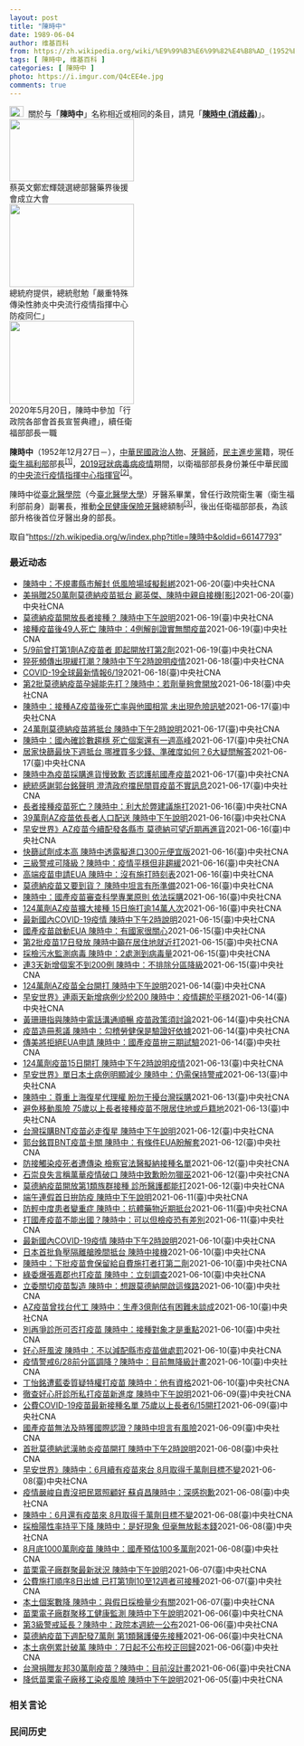 ```yaml
---
layout: post
title: "陳時中"
date: 1989-06-04
author: 维基百科
from: https://zh.wikipedia.org/wiki/%E9%99%B3%E6%99%82%E4%B8%AD_(1952%E5%B9%B4)
tags: [ 陳時中, 维基百科 ]
categories: [ 陳時中 ]
photo: https://i.imgur.com/Q4cEE4e.jpg
comments: true
---
```

<div class="mw-parser-output"><div id="noteTA-54dafe5e" class="noteTA"><div class="noteTA-group"><div data-noteta-group-source="module" data-noteta-group="Medicine"></div></div></div>
<div role="note" class="hatnote navigation-not-searchable"><a href="/wiki/Wikipedia:%E6%B6%88%E6%AD%A7%E4%B9%89" title="Wikipedia:消歧义"><img alt="Disambig gray.svg" src="//upload.wikimedia.org/wikipedia/commons/thumb/5/5f/Disambig_gray.svg/25px-Disambig_gray.svg.png" decoding="async" width="25" height="19" srcset="//upload.wikimedia.org/wikipedia/commons/thumb/5/5f/Disambig_gray.svg/38px-Disambig_gray.svg.png 1.5x, //upload.wikimedia.org/wikipedia/commons/thumb/5/5f/Disambig_gray.svg/50px-Disambig_gray.svg.png 2x" data-file-width="220" data-file-height="168"></a>&nbsp;&nbsp;關於与「<b>陳時中</b>」名称相近或相同的条目，請見「<b><a href="/wiki/%E9%99%B3%E6%99%82%E4%B8%AD_(%E6%B6%88%E6%AD%A7%E7%BE%A9)" class="mw-disambig" title="陳時中 (消歧義)">陳時中 (消歧義)</a></b>」。</div>

<div class="thumb tright"><div class="thumbinner" style="width:222px;"><a href="/wiki/File:%E9%84%AD%E5%AE%8F%E8%BC%9D%E8%88%87%E9%86%AB%E6%94%BF%E4%BA%BA%E5%A3%AB%E5%90%88%E7%85%A7.jpg" class="image"><img alt="" src="//upload.wikimedia.org/wikipedia/commons/thumb/e/e0/%E9%84%AD%E5%AE%8F%E8%BC%9D%E8%88%87%E9%86%AB%E6%94%BF%E4%BA%BA%E5%A3%AB%E5%90%88%E7%85%A7.jpg/220px-%E9%84%AD%E5%AE%8F%E8%BC%9D%E8%88%87%E9%86%AB%E6%94%BF%E4%BA%BA%E5%A3%AB%E5%90%88%E7%85%A7.jpg" decoding="async" width="220" height="110" class="thumbimage" srcset="//upload.wikimedia.org/wikipedia/commons/thumb/e/e0/%E9%84%AD%E5%AE%8F%E8%BC%9D%E8%88%87%E9%86%AB%E6%94%BF%E4%BA%BA%E5%A3%AB%E5%90%88%E7%85%A7.jpg/330px-%E9%84%AD%E5%AE%8F%E8%BC%9D%E8%88%87%E9%86%AB%E6%94%BF%E4%BA%BA%E5%A3%AB%E5%90%88%E7%85%A7.jpg 1.5x, //upload.wikimedia.org/wikipedia/commons/thumb/e/e0/%E9%84%AD%E5%AE%8F%E8%BC%9D%E8%88%87%E9%86%AB%E6%94%BF%E4%BA%BA%E5%A3%AB%E5%90%88%E7%85%A7.jpg/440px-%E9%84%AD%E5%AE%8F%E8%BC%9D%E8%88%87%E9%86%AB%E6%94%BF%E4%BA%BA%E5%A3%AB%E5%90%88%E7%85%A7.jpg 2x" data-file-width="4160" data-file-height="2080"></a>  <div class="thumbcaption"><div class="magnify"><a href="/wiki/File:%E9%84%AD%E5%AE%8F%E8%BC%9D%E8%88%87%E9%86%AB%E6%94%BF%E4%BA%BA%E5%A3%AB%E5%90%88%E7%85%A7.jpg" class="internal" title="放大"></a></div>蔡英文鄭宏輝競選總部醫藥界後援會成立大會</div></div></div>
<div class="thumb tright"><div class="thumbinner" style="width:222px;"><a href="/wiki/File:02.07_%E7%B8%BD%E7%B5%B1%E6%85%B0%E5%8B%89%E3%80%8C%E5%9A%B4%E9%87%8D%E7%89%B9%E6%AE%8A%E5%82%B3%E6%9F%93%E6%80%A7%E8%82%BA%E7%82%8E%E4%B8%AD%E5%A4%AE%E6%B5%81%E8%A1%8C%E7%96%AB%E6%83%85%E6%8C%87%E6%8F%AE%E4%B8%AD%E5%BF%83%E9%98%B2%E7%96%AB%E5%90%8C%E4%BB%81%E3%80%8D_(49500116692).jpg" class="image"><img alt="" src="//upload.wikimedia.org/wikipedia/commons/thumb/9/95/02.07_%E7%B8%BD%E7%B5%B1%E6%85%B0%E5%8B%89%E3%80%8C%E5%9A%B4%E9%87%8D%E7%89%B9%E6%AE%8A%E5%82%B3%E6%9F%93%E6%80%A7%E8%82%BA%E7%82%8E%E4%B8%AD%E5%A4%AE%E6%B5%81%E8%A1%8C%E7%96%AB%E6%83%85%E6%8C%87%E6%8F%AE%E4%B8%AD%E5%BF%83%E9%98%B2%E7%96%AB%E5%90%8C%E4%BB%81%E3%80%8D_%2849500116692%29.jpg/220px-02.07_%E7%B8%BD%E7%B5%B1%E6%85%B0%E5%8B%89%E3%80%8C%E5%9A%B4%E9%87%8D%E7%89%B9%E6%AE%8A%E5%82%B3%E6%9F%93%E6%80%A7%E8%82%BA%E7%82%8E%E4%B8%AD%E5%A4%AE%E6%B5%81%E8%A1%8C%E7%96%AB%E6%83%85%E6%8C%87%E6%8F%AE%E4%B8%AD%E5%BF%83%E9%98%B2%E7%96%AB%E5%90%8C%E4%BB%81%E3%80%8D_%2849500116692%29.jpg" decoding="async" width="220" height="147" class="thumbimage" srcset="//upload.wikimedia.org/wikipedia/commons/thumb/9/95/02.07_%E7%B8%BD%E7%B5%B1%E6%85%B0%E5%8B%89%E3%80%8C%E5%9A%B4%E9%87%8D%E7%89%B9%E6%AE%8A%E5%82%B3%E6%9F%93%E6%80%A7%E8%82%BA%E7%82%8E%E4%B8%AD%E5%A4%AE%E6%B5%81%E8%A1%8C%E7%96%AB%E6%83%85%E6%8C%87%E6%8F%AE%E4%B8%AD%E5%BF%83%E9%98%B2%E7%96%AB%E5%90%8C%E4%BB%81%E3%80%8D_%2849500116692%29.jpg/330px-02.07_%E7%B8%BD%E7%B5%B1%E6%85%B0%E5%8B%89%E3%80%8C%E5%9A%B4%E9%87%8D%E7%89%B9%E6%AE%8A%E5%82%B3%E6%9F%93%E6%80%A7%E8%82%BA%E7%82%8E%E4%B8%AD%E5%A4%AE%E6%B5%81%E8%A1%8C%E7%96%AB%E6%83%85%E6%8C%87%E6%8F%AE%E4%B8%AD%E5%BF%83%E9%98%B2%E7%96%AB%E5%90%8C%E4%BB%81%E3%80%8D_%2849500116692%29.jpg 1.5x, //upload.wikimedia.org/wikipedia/commons/thumb/9/95/02.07_%E7%B8%BD%E7%B5%B1%E6%85%B0%E5%8B%89%E3%80%8C%E5%9A%B4%E9%87%8D%E7%89%B9%E6%AE%8A%E5%82%B3%E6%9F%93%E6%80%A7%E8%82%BA%E7%82%8E%E4%B8%AD%E5%A4%AE%E6%B5%81%E8%A1%8C%E7%96%AB%E6%83%85%E6%8C%87%E6%8F%AE%E4%B8%AD%E5%BF%83%E9%98%B2%E7%96%AB%E5%90%8C%E4%BB%81%E3%80%8D_%2849500116692%29.jpg/440px-02.07_%E7%B8%BD%E7%B5%B1%E6%85%B0%E5%8B%89%E3%80%8C%E5%9A%B4%E9%87%8D%E7%89%B9%E6%AE%8A%E5%82%B3%E6%9F%93%E6%80%A7%E8%82%BA%E7%82%8E%E4%B8%AD%E5%A4%AE%E6%B5%81%E8%A1%8C%E7%96%AB%E6%83%85%E6%8C%87%E6%8F%AE%E4%B8%AD%E5%BF%83%E9%98%B2%E7%96%AB%E5%90%8C%E4%BB%81%E3%80%8D_%2849500116692%29.jpg 2x" data-file-width="2048" data-file-height="1365"></a>  <div class="thumbcaption"><div class="magnify"><a href="/wiki/File:02.07_%E7%B8%BD%E7%B5%B1%E6%85%B0%E5%8B%89%E3%80%8C%E5%9A%B4%E9%87%8D%E7%89%B9%E6%AE%8A%E5%82%B3%E6%9F%93%E6%80%A7%E8%82%BA%E7%82%8E%E4%B8%AD%E5%A4%AE%E6%B5%81%E8%A1%8C%E7%96%AB%E6%83%85%E6%8C%87%E6%8F%AE%E4%B8%AD%E5%BF%83%E9%98%B2%E7%96%AB%E5%90%8C%E4%BB%81%E3%80%8D_(49500116692).jpg" class="internal" title="放大"></a></div>總統府提供，總統慰勉「嚴重特殊傳染性肺炎中央流行疫情指揮中心防疫同仁」</div></div></div>
<div class="thumb tright"><div class="thumbinner" style="width:222px;"><a href="/wiki/File:05.20_%E7%B8%BD%E7%B5%B1%E4%B8%BB%E6%8C%81%E3%80%8C%E8%A1%8C%E6%94%BF%E9%99%A2%E5%89%AF%E9%99%A2%E9%95%B7%E6%9A%A8%E5%90%84%E9%83%A8%E6%9C%83%E9%A6%96%E9%95%B7%E5%AE%A3%E8%AA%93%E5%85%B8%E7%A6%AE%E3%80%8D-%E9%99%B3%E6%99%82%E4%B8%AD.jpg" class="image"><img alt="" src="//upload.wikimedia.org/wikipedia/commons/thumb/a/aa/05.20_%E7%B8%BD%E7%B5%B1%E4%B8%BB%E6%8C%81%E3%80%8C%E8%A1%8C%E6%94%BF%E9%99%A2%E5%89%AF%E9%99%A2%E9%95%B7%E6%9A%A8%E5%90%84%E9%83%A8%E6%9C%83%E9%A6%96%E9%95%B7%E5%AE%A3%E8%AA%93%E5%85%B8%E7%A6%AE%E3%80%8D-%E9%99%B3%E6%99%82%E4%B8%AD.jpg/220px-05.20_%E7%B8%BD%E7%B5%B1%E4%B8%BB%E6%8C%81%E3%80%8C%E8%A1%8C%E6%94%BF%E9%99%A2%E5%89%AF%E9%99%A2%E9%95%B7%E6%9A%A8%E5%90%84%E9%83%A8%E6%9C%83%E9%A6%96%E9%95%B7%E5%AE%A3%E8%AA%93%E5%85%B8%E7%A6%AE%E3%80%8D-%E9%99%B3%E6%99%82%E4%B8%AD.jpg" decoding="async" width="220" height="147" class="thumbimage" srcset="//upload.wikimedia.org/wikipedia/commons/thumb/a/aa/05.20_%E7%B8%BD%E7%B5%B1%E4%B8%BB%E6%8C%81%E3%80%8C%E8%A1%8C%E6%94%BF%E9%99%A2%E5%89%AF%E9%99%A2%E9%95%B7%E6%9A%A8%E5%90%84%E9%83%A8%E6%9C%83%E9%A6%96%E9%95%B7%E5%AE%A3%E8%AA%93%E5%85%B8%E7%A6%AE%E3%80%8D-%E9%99%B3%E6%99%82%E4%B8%AD.jpg/330px-05.20_%E7%B8%BD%E7%B5%B1%E4%B8%BB%E6%8C%81%E3%80%8C%E8%A1%8C%E6%94%BF%E9%99%A2%E5%89%AF%E9%99%A2%E9%95%B7%E6%9A%A8%E5%90%84%E9%83%A8%E6%9C%83%E9%A6%96%E9%95%B7%E5%AE%A3%E8%AA%93%E5%85%B8%E7%A6%AE%E3%80%8D-%E9%99%B3%E6%99%82%E4%B8%AD.jpg 1.5x, //upload.wikimedia.org/wikipedia/commons/thumb/a/aa/05.20_%E7%B8%BD%E7%B5%B1%E4%B8%BB%E6%8C%81%E3%80%8C%E8%A1%8C%E6%94%BF%E9%99%A2%E5%89%AF%E9%99%A2%E9%95%B7%E6%9A%A8%E5%90%84%E9%83%A8%E6%9C%83%E9%A6%96%E9%95%B7%E5%AE%A3%E8%AA%93%E5%85%B8%E7%A6%AE%E3%80%8D-%E9%99%B3%E6%99%82%E4%B8%AD.jpg/440px-05.20_%E7%B8%BD%E7%B5%B1%E4%B8%BB%E6%8C%81%E3%80%8C%E8%A1%8C%E6%94%BF%E9%99%A2%E5%89%AF%E9%99%A2%E9%95%B7%E6%9A%A8%E5%90%84%E9%83%A8%E6%9C%83%E9%A6%96%E9%95%B7%E5%AE%A3%E8%AA%93%E5%85%B8%E7%A6%AE%E3%80%8D-%E9%99%B3%E6%99%82%E4%B8%AD.jpg 2x" data-file-width="2508" data-file-height="1672"></a>  <div class="thumbcaption"><div class="magnify"><a href="/wiki/File:05.20_%E7%B8%BD%E7%B5%B1%E4%B8%BB%E6%8C%81%E3%80%8C%E8%A1%8C%E6%94%BF%E9%99%A2%E5%89%AF%E9%99%A2%E9%95%B7%E6%9A%A8%E5%90%84%E9%83%A8%E6%9C%83%E9%A6%96%E9%95%B7%E5%AE%A3%E8%AA%93%E5%85%B8%E7%A6%AE%E3%80%8D-%E9%99%B3%E6%99%82%E4%B8%AD.jpg" class="internal" title="放大"></a></div>2020年5月20日，陳時中參加「行政院各部會首長宣誓典禮」，續任衛福部部長一職</div></div></div>
<p><b>陳時中</b>（1952年12月27日<span class="useeditintro" title="Template:BLP editintro">－</span>），<a href="/wiki/%E4%B8%AD%E8%8F%AF%E6%B0%91%E5%9C%8B" title="中華民國">中華民國</a><a href="/wiki/%E6%94%BF%E6%B2%BB%E4%BA%BA%E7%89%A9" title="政治人物">政治人物</a>、<a href="/wiki/%E7%89%99%E9%86%AB%E5%B8%AB" class="mw-redirect" title="牙醫師">牙醫師</a>，<a href="/wiki/%E6%B0%91%E4%B8%BB%E9%80%B2%E6%AD%A5%E9%BB%A8" title="民主進步黨">民主進步黨</a>籍，現任<a href="/wiki/%E4%B8%AD%E8%8F%AF%E6%B0%91%E5%9C%8B%E8%A1%9B%E7%94%9F%E7%A6%8F%E5%88%A9%E9%83%A8" title="中華民國衛生福利部">衛生福利部</a>部長<sup id="cite_ref-1" class="reference"><a href="#cite_note-1">[1]</a></sup>，<a href="/wiki/2019%E5%86%A0%E7%8B%80%E7%97%85%E6%AF%92%E7%97%85%E8%87%BA%E7%81%A3%E7%96%AB%E6%83%85" title="2019冠狀病毒病臺灣疫情">2019冠狀病毒病疫情</a>期間，以衛福部部長身份兼任中華民國的<a href="/wiki/%E5%9C%8B%E5%AE%B6%E8%A1%9B%E7%94%9F%E6%8C%87%E6%8F%AE%E4%B8%AD%E5%BF%83%E4%B8%AD%E5%A4%AE%E6%B5%81%E8%A1%8C%E7%96%AB%E6%83%85%E6%8C%87%E6%8F%AE%E4%B8%AD%E5%BF%83" title="國家衛生指揮中心中央流行疫情指揮中心">中央流行疫情指揮中心</a><a href="/wiki/%E6%8C%87%E6%8F%AE%E5%AE%98" title="指揮官">指揮官</a><sup id="cite_ref-2" class="reference"><a href="#cite_note-2">[2]</a></sup>。
</p><p>陳時中從<a href="/wiki/%E8%87%BA%E5%8C%97%E9%86%AB%E5%AD%B8%E9%99%A2" class="mw-redirect" title="臺北醫學院">臺北醫學院</a>（今<a href="/wiki/%E8%87%BA%E5%8C%97%E9%86%AB%E5%AD%B8%E5%A4%A7%E5%AD%B8" title="臺北醫學大學">臺北醫學大學</a>）牙醫系畢業，曾任行政院衛生署（衛生福利部前身）副署長，推動<a href="/wiki/%E5%85%A8%E6%B0%91%E5%81%A5%E5%BA%B7%E4%BF%9D%E9%9A%AA" title="全民健康保險">全民健康保險</a><a href="/wiki/%E7%89%99%E9%86%AB" title="牙醫">牙醫</a>總額制<sup id="cite_ref-3" class="reference"><a href="#cite_note-3">[3]</a></sup>，後出任衛福部部長，為該部升格後首位牙醫出身的部長。
</p>
</div><noscript><img src="//zh.wikipedia.org/wiki/Special:CentralAutoLogin/start?type=1x1" alt="" title="" width="1" height="1" style="border: none; position: absolute;"></noscript>
<div class="printfooter">取自“<a dir="ltr" href="https://zh.wikipedia.org/w/index.php?title=陳時中&amp;oldid=66147793">https://zh.wikipedia.org/w/index.php?title=陳時中&amp;oldid=66147793</a>”</div><div id="recent-news"><h3>最近动态</h3><ul><li><a href="https://nodebe4.github.io/waimei/2021-06-20/%E9%99%B3%E6%99%82%E4%B8%AD-%E4%B8%8D%E8%A6%8F%E7%95%AB%E7%B8%A3%E5%B8%82%E8%A7%A3%E5%B0%81-%E4%BD%8E%E9%A2%A8%E9%9A%AA%E5%A0%B4%E5%9F%9F%E6%93%AC%E9%AC%86%E7%B6%81" title="陳時中：不規畫縣市解封 低風險場域擬鬆綁—— 國內受到COVID-19疫情影響，進入防疫3級警戒狀態，台北市西門町商圈20日下午雖是假日，但外出民眾並不多，業者收起戶外桌椅，暫不開放使用。中央社...">陳時中：不規畫縣市解封 低風險場域擬鬆綁</a><time>2021-06-20</time><a class="tag">(臺)中央社CNA</a></li>
<li><a href="https://nodebe4.github.io/waimei/2021-06-20/%E7%BE%8E%E6%8D%90%E8%B4%88250%E8%90%AC%E5%8A%91%E8%8E%AB%E5%BE%B7%E7%B4%8D%E7%96%AB%E8%8B%97%E6%8A%B5%E5%8F%B0-%E9%85%88%E8%8B%B1%E5%82%91-%E9%99%B3%E6%99%82%E4%B8%AD%E8%A6%AA%E8%87%AA%E6%8E%A5%E6%A9%9F-%E5%BD%B1" title="美捐贈250萬劑莫德納疫苗抵台 酈英傑、陳時中親自接機[影]—— 美國捐贈的250萬劑莫德納疫苗，20日傍晚由華航貨機運抵桃園國際機場，中央流行疫情指揮中心指揮官陳時中（右4），與美國在台協會處...">美捐贈250萬劑莫德納疫苗抵台 酈英傑、陳時中親自接機[影]</a><time>2021-06-20</time><a class="tag">(臺)中央社CNA</a></li>
<li><a href="https://nodebe4.github.io/waimei/2021-06-19/%E8%8E%AB%E5%BE%B7%E7%B4%8D%E7%96%AB%E8%8B%97%E9%96%8B%E6%94%BE%E9%95%B7%E8%80%85%E6%8E%A5%E7%A8%AE-%E9%99%B3%E6%99%82%E4%B8%AD%E4%B8%8B%E5%8D%88%E8%AA%AA%E6%98%8E" title="莫德納疫苗開放長者接種？ 陳時中下午說明—— 美國捐贈的250萬劑莫德納疫苗20日抵台，疫情指揮中心指揮官陳時中下午將舉行記者會說明疫情相關事宜。（中央社檔案照片） （中央社記者陳婕翎台北20日...">莫德納疫苗開放長者接種？ 陳時中下午說明</a><time>2021-06-19</time><a class="tag">(臺)中央社CNA</a></li>
<li><a href="https://nodebe4.github.io/waimei/2021-06-19/%E6%8E%A5%E7%A8%AE%E7%96%AB%E8%8B%97%E5%BE%8C49%E4%BA%BA%E6%AD%BB%E4%BA%A1-%E9%99%B3%E6%99%82%E4%B8%AD-4%E4%BE%8B%E8%A7%A3%E5%89%96%E8%AD%89%E5%AF%A6%E7%84%A1%E9%97%9C%E7%96%AB%E8%8B%97" title="接種疫苗後49人死亡 陳時中：4例解剖證實無關疫苗—— 指揮中心指揮官陳時中說，截至19日共有49人接種疫苗後死亡，初步研判多與時序相關，並非由疫苗導致。圖為接種疫苗的長者壓住手臂觀察疫苗施打後...">接種疫苗後49人死亡 陳時中：4例解剖證實無關疫苗</a><time>2021-06-19</time><a class="tag">(臺)中央社CNA</a></li>
<li><a href="https://nodebe4.github.io/waimei/2021-06-19/5-9%E5%89%8D%E6%9B%BE%E6%89%93%E7%AC%AC1%E5%8A%91AZ%E7%96%AB%E8%8B%97%E8%80%85-%E5%8D%B3%E8%B5%B7%E9%96%8B%E6%94%BE%E6%89%93%E7%AC%AC2%E5%8A%91" title="5/9前曾打第1劑AZ疫苗者 即起開放打第2劑—— 指揮中心指揮官陳時中19日宣布，5月9日前曾接種第一劑AZ疫苗的民眾，即日起開放接種第2劑。圖為醫護人員抽取疫苗準備施打。（中央社檔案照片） ...">5/9前曾打第1劑AZ疫苗者 即起開放打第2劑</a><time>2021-06-19</time><a class="tag">(臺)中央社CNA</a></li>
<li><a href="https://nodebe4.github.io/waimei/2021-06-18/%E7%8C%9D%E6%AD%BB%E9%A0%BB%E5%82%B3%E5%87%BA%E7%8F%BE%E7%B7%A9%E6%89%93%E6%BD%AE-%E9%99%B3%E6%99%82%E4%B8%AD%E4%B8%8B%E5%8D%882%E6%99%82%E8%AA%AA%E6%98%8E%E7%96%AB%E6%83%85" title="猝死頻傳出現緩打潮？陳時中下午2時說明疫情—— （中央社記者江慧珺台北19日電）台灣陸續取得武漢肺炎疫苗後，長者大規模接種，至今出現20餘起猝死，外界憂心緩打潮出現。最新防疫事宜、民間企業採購捐...">猝死頻傳出現緩打潮？陳時中下午2時說明疫情</a><time>2021-06-18</time><a class="tag">(臺)中央社CNA</a></li>
<li><a href="https://nodebe4.github.io/waimei/2021-06-18/COVID-19%E5%85%A8%E7%90%83%E6%9C%80%E6%96%B0%E6%83%85%E5%A0%B16-19" title="COVID-19全球最新情報6/19—— 台灣18日新增187例本土個案，疫情指揮中心指揮官陳時中表示，近日新增確診數都維持在200例以下，1.2萬名確診個案已有56%解除隔離。圖為接種疫苗的長...">COVID-19全球最新情報6/19</a><time>2021-06-18</time><a class="tag">(臺)中央社CNA</a></li>
<li><a href="https://nodebe4.github.io/waimei/2021-06-18/%E7%AC%AC2%E6%89%B9%E8%8E%AB%E5%BE%B7%E7%B4%8D%E7%96%AB%E8%8B%97%E5%AD%95%E5%A9%A6%E8%83%BD%E5%85%88%E6%89%93-%E9%99%B3%E6%99%82%E4%B8%AD-%E8%8B%A5%E5%8A%91%E9%87%8F%E5%A4%A0%E6%9C%83%E9%96%8B%E6%94%BE" title="第2批莫德納疫苗孕婦能先打？陳時中：若劑量夠會開放—— 指揮中心證實，第2批約24萬劑莫德納疫苗18日下午抵台，是否優先提供孕婦接種引發關注。（中央社檔案照片） （中央社記者張茗喧、江慧珺台北1...">第2批莫德納疫苗孕婦能先打？陳時中：若劑量夠會開放</a><time>2021-06-18</time><a class="tag">(臺)中央社CNA</a></li>
<li><a href="https://nodebe4.github.io/waimei/2021-06-17/%E9%99%B3%E6%99%82%E4%B8%AD-%E6%8E%A5%E7%A8%AEAZ%E7%96%AB%E8%8B%97%E5%BE%8C%E6%AD%BB%E4%BA%A1%E7%8E%87%E8%88%87%E4%BB%96%E5%9C%8B%E7%9B%B8%E7%95%B6-%E6%9C%AA%E5%87%BA%E7%8F%BE%E5%8D%B1%E9%9A%AA%E8%A8%8A%E8%99%9F" title="陳時中：接種AZ疫苗後死亡率與他國相當 未出現危險訊號—— 衛福部長陳時中18日說，台灣在不分年齡接種AZ疫苗後的死亡率約為百萬分之20，跟各國比較還在範圍內，未出現危險訊號。圖為16日台北市松...">陳時中：接種AZ疫苗後死亡率與他國相當 未出現危險訊號</a><time>2021-06-17</time><a class="tag">(臺)中央社CNA</a></li>
<li><a href="https://nodebe4.github.io/waimei/2021-06-17/24%E8%90%AC%E5%8A%91%E8%8E%AB%E5%BE%B7%E7%B4%8D%E7%96%AB%E8%8B%97%E5%B0%87%E6%8A%B5%E5%8F%B0-%E9%99%B3%E6%99%82%E4%B8%AD%E4%B8%8B%E5%8D%882%E6%99%82%E8%AA%AA%E6%98%8E" title="24萬劑莫德納疫苗將抵台 陳時中下午2時說明—— （中央社記者江慧珺、張茗喧台北18日電）媒體報導，有批莫德納疫苗將於下午抵台，疫情指揮中心副指揮官陳宗彥上午證實，這批24萬劑疫苗預計下午4時抵...">24萬劑莫德納疫苗將抵台 陳時中下午2時說明</a><time>2021-06-17</time><a class="tag">(臺)中央社CNA</a></li>
<li><a href="https://nodebe4.github.io/waimei/2021-06-17/%E9%99%B3%E6%99%82%E4%B8%AD-%E5%9C%8B%E5%85%A7%E7%A2%BA%E8%A8%BA%E6%95%B8%E8%B6%A8%E7%A9%A9-%E6%AD%BB%E4%BA%A1%E5%80%8B%E6%A1%88%E9%82%84%E6%9C%89%E4%B8%80%E9%80%B1%E9%AB%98%E5%B3%B0" title="陳時中：國內確診數趨穩 死亡個案還有一週高峰—— 立委曾銘宗17日說，每日確診人數約200人、死亡人數約20人，是否為近期常態；衛福部長陳時中說，應該是這樣的狀態，死亡人數還有一週高峰，才會慢慢...">陳時中：國內確診數趨穩 死亡個案還有一週高峰</a><time>2021-06-17</time><a class="tag">(臺)中央社CNA</a></li>
<li><a href="https://nodebe4.github.io/waimei/2021-06-17/%E5%B1%85%E5%AE%B6%E5%BF%AB%E7%AF%A9%E6%9C%80%E5%BF%AB%E4%B8%8B%E9%80%B1%E6%8A%B5%E5%8F%B0-%E5%93%AA%E8%A3%A1%E8%B2%B7%E5%A4%9A%E5%B0%91%E9%8C%A2-%E6%BA%96%E7%A2%BA%E5%BA%A6%E5%A6%82%E4%BD%95-6%E5%A4%A7%E7%96%91%E5%95%8F%E8%A7%A3%E7%AD%94" title="居家快篩最快下週抵台 哪裡買多少錢、準確度如何？6大疑問解答—— 為擴大採檢量能，指揮中心指揮官陳時中喊引進居家快篩，食藥署10天內核准3款居家快篩產品最快下週抵台。（示意圖／圖取自Pixaba...">居家快篩最快下週抵台 哪裡買多少錢、準確度如何？6大疑問解答</a><time>2021-06-17</time><a class="tag">(臺)中央社CNA</a></li>
<li><a href="https://nodebe4.github.io/waimei/2021-06-17/%E9%99%B3%E6%99%82%E4%B8%AD%E7%82%BA%E7%96%AB%E8%8B%97%E6%8E%A1%E8%B3%BC%E9%80%B2%E8%B2%A8%E6%85%A2%E8%87%B4%E6%AD%89-%E5%90%A6%E8%AA%8D%E8%AD%B7%E8%88%AA%E5%9C%8B%E7%94%A2%E7%96%AB%E8%8B%97" title="陳時中為疫苗採購進貨慢致歉 否認護航國產疫苗—— 衛福部長陳時中17日說，對以往的疫苗採購很抱歉，進貨速度事實上慢，但也盡力多方溝通。圖為日本捐贈的AZ疫苗。中央社記者王飛華攝 110年6月16...">陳時中為疫苗採購進貨慢致歉  否認護航國產疫苗</a><time>2021-06-17</time><a class="tag">(臺)中央社CNA</a></li>
<li><a href="https://nodebe4.github.io/waimei/2021-06-17/%E7%B8%BD%E7%B5%B1%E6%84%9F%E8%AC%9D%E9%83%AD%E5%8F%B0%E9%8A%98%E8%81%B2%E6%98%8E-%E6%BE%84%E6%B8%85%E6%94%BF%E5%BA%9C%E6%93%8B%E6%B0%91%E9%96%93%E8%B2%B7%E7%96%AB%E8%8B%97%E4%B8%8D%E5%AF%A6%E8%A8%8A%E6%81%AF" title="總統感謝郭台銘聲明 澄清政府擋民間買疫苗不實訊息—— （中央社台北17日電）鴻海創辦人郭台銘爭取採購國外疫苗捐贈，深夜在臉書表達按照計畫進行，並感謝衛福部長陳時中致電允諾協助。蔡總統說，郭台銘聲...">總統感謝郭台銘聲明 澄清政府擋民間買疫苗不實訊息</a><time>2021-06-17</time><a class="tag">(臺)中央社CNA</a></li>
<li><a href="https://nodebe4.github.io/waimei/2021-06-16/%E9%95%B7%E8%80%85%E6%8E%A5%E7%A8%AE%E7%96%AB%E8%8B%97%E6%AD%BB%E4%BA%A1-%E9%99%B3%E6%99%82%E4%B8%AD-%E5%88%A9%E5%A4%A7%E6%96%BC%E5%BC%8A%E5%BB%BA%E8%AD%B0%E6%96%BD%E6%89%93" title="長者接種疫苗死亡？陳時中：利大於弊建議施打—— 國民黨立委林德福質疑長者接種疫苗後的死亡率很高，衛福部長陳時中說，死亡有各種可能，不能排除跟打疫苗有關，不過整體來說施打疫苗利大於弊，建議要施打。...">長者接種疫苗死亡？陳時中：利大於弊建議施打</a><time>2021-06-16</time><a class="tag">(臺)中央社CNA</a></li>
<li><a href="https://nodebe4.github.io/waimei/2021-06-16/39%E8%90%AC%E5%8A%91AZ%E7%96%AB%E8%8B%97%E4%BE%9D%E9%95%B7%E8%80%85%E4%BA%BA%E5%8F%A3%E9%85%8D%E9%80%81-%E9%99%B3%E6%99%82%E4%B8%AD%E4%B8%8B%E5%8D%88%E8%AA%AA%E6%98%8E" title="39萬劑AZ疫苗依長者人口配送 陳時中下午說明—— （中央社記者陳婕翎台北17日電）日本捐贈AZ疫苗今天起第2次配送，依各縣市75歲以上人口比率，預計配送39萬4800劑，可讓全台75歲以上長者...">39萬劑AZ疫苗依長者人口配送 陳時中下午說明</a><time>2021-06-16</time><a class="tag">(臺)中央社CNA</a></li>
<li><a href="https://nodebe4.github.io/waimei/2021-06-16/%E6%97%A9%E5%AE%89%E4%B8%96%E7%95%8C-AZ%E7%96%AB%E8%8B%97%E4%BB%8A%E7%BA%8C%E9%85%8D%E7%99%BC%E5%90%84%E7%B8%A3%E5%B8%82-%E8%8E%AB%E5%BE%B7%E7%B4%8D%E5%8F%AF%E6%9C%9B%E8%BF%91%E6%9C%9F%E5%86%8D%E9%80%B2%E8%B2%A8" title="早安世界》AZ疫苗今續配發各縣市 莫德納可望近期再進貨—— 疫情指揮中心指揮官陳時中表示，日本所捐124萬劑AZ疫苗15日起擴大接種，全國單日施打超過14萬人次，17日起配送第2批39.4萬劑疫...">早安世界》AZ疫苗今續配發各縣市 莫德納可望近期再進貨</a><time>2021-06-16</time><a class="tag">(臺)中央社CNA</a></li>
<li><a href="https://nodebe4.github.io/waimei/2021-06-16/%E5%BF%AB%E7%AF%A9%E8%A9%A6%E5%8A%91%E6%88%90%E6%9C%AC%E9%AB%98-%E9%99%B3%E6%99%82%E4%B8%AD%E9%80%8F%E9%9C%B2%E6%93%AC%E9%80%B2%E5%8F%A3300%E5%85%83%E4%BE%BF%E5%AE%9C%E7%89%88" title="快篩試劑成本高 陳時中透露擬進口300元便宜版—— 國內疫情延燒，食藥署再收10件居家快篩申請，指揮中心指揮官陳時中透露擬進口300元便宜版快篩。（指揮中心提供) （中央社記者陳婕翎、張茗喧台北...">快篩試劑成本高 陳時中透露擬進口300元便宜版</a><time>2021-06-16</time><a class="tag">(臺)中央社CNA</a></li>
<li><a href="https://nodebe4.github.io/waimei/2021-06-16/%E4%B8%89%E7%B4%9A%E8%AD%A6%E6%88%92%E5%8F%AF%E9%99%8D%E7%B4%9A-%E9%99%B3%E6%99%82%E4%B8%AD-%E7%96%AB%E6%83%85%E5%B9%B3%E7%A9%A9%E4%BD%86%E9%9D%9E%E8%B6%A8%E7%B7%A9" title="三級警戒可降級？陳時中：疫情平穩但非趨緩—— 指揮中心指揮官陳時中16日表示，疫情平穩，但非趨緩，擔心一不注意就復燃。圖為民眾出門戴口罩、面罩加強防疫。（中央社檔案照片） （中央社記者陳婕翎、張...">三級警戒可降級？陳時中：疫情平穩但非趨緩</a><time>2021-06-16</time><a class="tag">(臺)中央社CNA</a></li>
<li><a href="https://nodebe4.github.io/waimei/2021-06-16/%E9%AB%98%E7%AB%AF%E7%96%AB%E8%8B%97%E7%94%B3%E8%AB%8BEUA-%E9%99%B3%E6%99%82%E4%B8%AD-%E6%B2%92%E6%9C%89%E6%96%BD%E6%89%93%E6%99%82%E5%88%BB%E8%A1%A8" title="高端疫苗申請EUA 陳時中：沒有施打時刻表—— 各界關注國產疫苗是否可趕上7月施打，但指揮中心指揮官陳時中表示，沒有施打既定時刻表。（中央社檔案照片） （中央社記者陳婕翎、張茗喧台北16日電）高...">高端疫苗申請EUA  陳時中：沒有施打時刻表</a><time>2021-06-16</time><a class="tag">(臺)中央社CNA</a></li>
<li><a href="https://nodebe4.github.io/waimei/2021-06-16/%E8%8E%AB%E5%BE%B7%E7%B4%8D%E7%96%AB%E8%8B%97%E5%8F%88%E8%A6%81%E5%88%B0%E8%B2%A8-%E9%99%B3%E6%99%82%E4%B8%AD%E5%9D%A6%E8%A8%80%E6%9C%89%E6%89%80%E6%BA%96%E5%82%99" title="莫德納疫苗又要到貨？ 陳時中坦言有所準備—— 指揮中心16日突然宣布，18日起將配送第2批、約7萬3200劑莫德納疫苗到各地施打，有媒體詢問是否代表下批疫苗將抵台。指揮官陳時中坦言有所準備。（中...">莫德納疫苗又要到貨？ 陳時中坦言有所準備</a><time>2021-06-16</time><a class="tag">(臺)中央社CNA</a></li>
<li><a href="https://nodebe4.github.io/waimei/2021-06-16/%E9%99%B3%E6%99%82%E4%B8%AD-%E5%9C%8B%E7%94%A2%E7%96%AB%E8%8B%97%E5%AF%A9%E6%9F%A5%E7%A7%91%E5%AD%B8%E5%B0%88%E6%A5%AD%E5%8E%9F%E5%89%87-%E4%BE%9D%E6%B3%95%E6%8E%A1%E8%B3%BC" title="陳時中：國產疫苗審查科學專業原則 依法採購—— 近日各界頻傳國產疫苗審查疑慮，指揮中心指揮官陳時中16日強調，國產疫苗審查皆以科學、專業為原則，並依法規程序採購。（示意圖／圖取自Unsplash...">陳時中：國產疫苗審查科學專業原則 依法採購</a><time>2021-06-16</time><a class="tag">(臺)中央社CNA</a></li>
<li><a href="https://nodebe4.github.io/waimei/2021-06-16/124%E8%90%AC%E5%8A%91AZ%E7%96%AB%E8%8B%97%E6%93%B4%E5%A4%A7%E6%8E%A5%E7%A8%AE-15%E6%97%A5%E6%96%BD%E6%89%93%E9%80%BE14%E8%90%AC%E4%BA%BA%E6%AC%A1" title="124萬劑AZ疫苗擴大接種 15日施打逾14萬人次—— 疫情指揮中心指揮官陳時中表示，日本所捐124萬劑AZ疫苗15日起擴大接種，全國單日施打超過14萬人次。圖為15日長者接種AZ疫苗。（中央社...">124萬劑AZ疫苗擴大接種 15日施打逾14萬人次</a><time>2021-06-16</time><a class="tag">(臺)中央社CNA</a></li>
<li><a href="https://nodebe4.github.io/waimei/2021-06-15/%E6%9C%80%E6%96%B0%E5%9C%8B%E5%85%A7COVID-19%E7%96%AB%E6%83%85-%E9%99%B3%E6%99%82%E4%B8%AD%E4%B8%8B%E5%8D%882%E6%99%82%E8%AA%AA%E6%98%8E" title="最新國內COVID-19疫情 陳時中下午2時說明—— 疫情指揮中心指揮官陳時中16日下午舉行記者會說明疫情相關事宜。（中央社檔案照片） （中央社記者陳婕翎台北16日電）日本捐贈124萬劑AZ疫苗...">最新國內COVID-19疫情 陳時中下午2時說明</a><time>2021-06-15</time><a class="tag">(臺)中央社CNA</a></li>
<li><a href="https://nodebe4.github.io/waimei/2021-06-15/%E5%9C%8B%E7%94%A2%E7%96%AB%E8%8B%97%E5%95%9F%E5%8B%95EUA-%E9%99%B3%E6%99%82%E4%B8%AD-%E6%9C%89%E5%9C%8B%E5%AE%B6%E5%BE%88%E9%97%9C%E5%BF%83" title="國產疫苗啟動EUA 陳時中：有國家很關心—— （中央社記者張茗喧、陳婕翎、江慧珺台北15日電）台灣研發的武漢肺炎疫苗二期試驗解盲，進入申請緊急使用授權（EUA）階段。指揮中心指揮官陳時中今天表示...">國產疫苗啟動EUA  陳時中：有國家很關心</a><time>2021-06-15</time><a class="tag">(臺)中央社CNA</a></li>
<li><a href="https://nodebe4.github.io/waimei/2021-06-15/%E7%AC%AC2%E6%89%B9%E7%96%AB%E8%8B%9717%E6%97%A5%E7%99%BC%E6%94%BE-%E9%99%B3%E6%99%82%E4%B8%AD%E7%B1%B2%E5%9C%A8%E5%B1%85%E4%BD%8F%E5%9C%B0%E5%B0%B1%E8%BF%91%E6%89%93" title="第2批疫苗17日發放 陳時中籲在居住地就近打—— 全台各縣市15日開始大規模施打COVID-19疫苗，新北市的新莊體育館接種站人流順暢，醫護人員依序替年長者接種AZ疫苗。中央社記者王騰毅攝 11...">第2批疫苗17日發放 陳時中籲在居住地就近打</a><time>2021-06-15</time><a class="tag">(臺)中央社CNA</a></li>
<li><a href="https://nodebe4.github.io/waimei/2021-06-15/%E6%8E%A1%E6%AA%A2%E6%B1%A1%E6%B0%B4%E7%9B%A3%E6%B8%AC%E7%97%85%E6%AF%92-%E9%99%B3%E6%99%82%E4%B8%AD-2%E8%99%95%E6%B8%AC%E5%88%B0%E7%97%85%E6%AF%92%E9%87%8F" title="採檢污水監測病毒 陳時中：2處測到病毒量—— （中央社記者江慧珺、陳婕翎、張茗喧台北15日電）武漢肺炎疫情肆虐全球，國外有利用下水道污水監測病毒，取得社區感染訊息。對此，指揮官陳時中今天證實，已...">採檢污水監測病毒 陳時中：2處測到病毒量</a><time>2021-06-15</time><a class="tag">(臺)中央社CNA</a></li>
<li><a href="https://nodebe4.github.io/waimei/2021-06-15/%E9%80%A33%E5%A4%A9%E6%96%B0%E5%A2%9E%E5%80%8B%E6%A1%88%E4%B8%8D%E5%88%B0200%E4%BE%8B-%E9%99%B3%E6%99%82%E4%B8%AD-%E4%B8%8D%E6%8E%92%E9%99%A4%E5%88%86%E5%8D%80%E9%99%8D%E7%B4%9A" title="連3天新增個案不到200例 陳時中：不排除分區降級—— （中央社記者陳婕翎、張茗喧、江慧珺台北15日電）自三級警戒以來，國內今天迎來連續第3天單日新增武漢肺炎個案數降到200例以下，指揮中心指揮...">連3天新增個案不到200例 陳時中：不排除分區降級</a><time>2021-06-15</time><a class="tag">(臺)中央社CNA</a></li>
<li><a href="https://nodebe4.github.io/waimei/2021-06-14/124%E8%90%AC%E5%8A%91AZ%E7%96%AB%E8%8B%97%E5%85%A8%E5%8F%B0%E9%96%8B%E6%89%93-%E9%99%B3%E6%99%82%E4%B8%AD%E4%B8%8B%E5%8D%88%E8%AA%AA%E6%98%8E" title="124萬劑AZ疫苗全台開打 陳時中下午說明—— （中央社記者陳婕翎台北15日電）國內武漢肺炎疫情升溫，疫苗是阻絕傳播重要武器，日本捐贈近124萬劑AZ疫苗今天起全台開打，75歲以上長者是施打對象...">124萬劑AZ疫苗全台開打 陳時中下午說明</a><time>2021-06-14</time><a class="tag">(臺)中央社CNA</a></li>
<li><a href="https://nodebe4.github.io/waimei/2021-06-14/%E6%97%A9%E5%AE%89%E4%B8%96%E7%95%8C-%E9%80%A3%E5%85%A9%E5%A4%A9%E6%96%B0%E5%A2%9E%E7%97%85%E4%BE%8B%E5%B0%91%E6%96%BC200-%E9%99%B3%E6%99%82%E4%B8%AD-%E7%96%AB%E6%83%85%E8%B6%A8%E6%96%BC%E5%B9%B3%E7%A9%A9" title="早安世界》連兩天新增病例少於200 陳時中：疫情趨於平穩—— 全台各縣市政府15日正式開始為高齡民眾施打AZ疫苗，醫師指出長者接種的好處大於風險，若服用慢性病藥物，不需要為接種而停藥。（中央社檔...">早安世界》連兩天新增病例少於200 陳時中：疫情趨於平穩</a><time>2021-06-14</time><a class="tag">(臺)中央社CNA</a></li>
<li><a href="https://nodebe4.github.io/waimei/2021-06-14/%E9%BB%83%E7%8F%8A%E7%8F%8A%E6%8C%87%E8%88%87%E9%99%B3%E6%99%82%E4%B8%AD%E9%9B%BB%E8%A9%B1%E6%BA%9D%E9%80%9A%E9%A0%86%E6%9A%A2-%E7%96%AB%E8%8B%97%E6%94%BF%E7%AD%96%E9%A0%88%E8%A8%8E%E8%AB%96" title="黃珊珊指與陳時中電話溝通順暢 疫苗政策須討論—— 台北市副市長黃珊珊（圖）14日表示，與中央疫情指揮官陳時中電話溝通很順暢，但地方政府面對民眾質疑疫苗政策，希望可以趕緊跟市民解釋怎麼才打得到。（...">黃珊珊指與陳時中電話溝通順暢 疫苗政策須討論</a><time>2021-06-14</time><a class="tag">(臺)中央社CNA</a></li>
<li><a href="https://nodebe4.github.io/waimei/2021-06-14/%E7%96%AB%E8%8B%97%E9%80%A0%E5%86%8A%E6%83%B9%E8%AD%B0-%E9%99%B3%E6%99%82%E4%B8%AD-%E5%8B%BE%E7%A8%BD%E5%8B%9E%E5%81%A5%E4%BF%9D%E6%98%AF%E9%A9%97%E8%AD%89%E5%A5%BD%E4%BE%9D%E6%93%9A" title="疫苗造冊惹議 陳時中：勾稽勞健保是驗證好依據—— （中央社記者陳婕翎、江慧珺台北14日電）台北市驗光師公會近日提出逾600人武漢肺炎疫苗接種名冊，遭質疑都是眼鏡行員工，疫苗造冊惹議。指揮中心指揮...">疫苗造冊惹議  陳時中：勾稽勞健保是驗證好依據</a><time>2021-06-14</time><a class="tag">(臺)中央社CNA</a></li>
<li><a href="https://nodebe4.github.io/waimei/2021-06-14/%E5%82%B3%E7%BE%8E%E5%B0%87%E6%8B%92%E7%B5%95EUA%E7%94%B3%E8%AB%8B-%E9%99%B3%E6%99%82%E4%B8%AD-%E5%9C%8B%E7%94%A2%E7%96%AB%E8%8B%97%E6%8B%9A%E4%B8%89%E6%9C%9F%E8%A9%A6%E9%A9%97" title="傳美將拒絕EUA申請 陳時中：國產疫苗拚三期試驗—— 據傳美國將拒絕受理新武漢肺炎疫苗緊急使用授權，指揮中心指揮官陳時中表示，國產疫苗將透過大規模三期臨床試驗，爭取國際認同。（中央社檔案照片） ...">傳美將拒絕EUA申請 陳時中：國產疫苗拚三期試驗</a><time>2021-06-14</time><a class="tag">(臺)中央社CNA</a></li>
<li><a href="https://nodebe4.github.io/waimei/2021-06-13/124%E8%90%AC%E5%8A%91%E7%96%AB%E8%8B%9715%E6%97%A5%E9%96%8B%E6%89%93-%E9%99%B3%E6%99%82%E4%B8%AD%E4%B8%8B%E5%8D%882%E6%99%82%E8%AA%AA%E6%98%8E%E7%96%AB%E6%83%85" title="124萬劑疫苗15日開打 陳時中下午2時說明疫情—— 中央流行疫情指揮中心指揮官陳時中14日下午2時將在記者會說明疫情相關事宜。（中央社檔案照片） （中央社記者陳婕翎台北14日電）日本捐贈近12...">124萬劑疫苗15日開打 陳時中下午2時說明疫情</a><time>2021-06-13</time><a class="tag">(臺)中央社CNA</a></li>
<li><a href="https://nodebe4.github.io/waimei/2021-06-13/%E6%97%A9%E5%AE%89%E4%B8%96%E7%95%8C-%E5%96%AE%E6%97%A5%E6%9C%AC%E5%9C%9F%E7%97%85%E4%BE%8B%E6%98%8E%E9%A1%AF%E6%B8%9B%E5%B0%91-%E9%99%B3%E6%99%82%E4%B8%AD-%E4%BB%8D%E9%9C%80%E4%BF%9D%E6%8C%81%E8%AD%A6%E6%88%92" title="早安世界》單日本土病例明顯減少 陳時中：仍需保持警戒—— 中央流行疫情指揮中心宣布，13日國內新增174個本土病例、1例境外移入，是單日本土病例近一個月來首次在200例以內。圖為13日週末午後，...">早安世界》單日本土病例明顯減少 陳時中：仍需保持警戒</a><time>2021-06-13</time><a class="tag">(臺)中央社CNA</a></li>
<li><a href="https://nodebe4.github.io/waimei/2021-06-13/%E9%99%B3%E6%99%82%E4%B8%AD-%E5%B0%8A%E9%87%8D%E4%B8%8A%E6%B5%B7%E5%BE%A9%E6%98%9F%E4%BB%A3%E7%90%86%E6%AC%8A-%E7%9B%BC%E5%8B%BF%E5%B9%B2%E6%93%BE%E5%8F%B0%E7%81%A3%E6%8E%A1%E8%B3%BC" title="陳時中：尊重上海復星代理權 盼勿干擾台灣採購—— 指揮中心指揮官陳時中13日表示，上海復星確實有BNT疫苗代理權，盼勿干擾台灣採購。（圖取自twitter.com/BioNTech_Group）...">陳時中：尊重上海復星代理權 盼勿干擾台灣採購</a><time>2021-06-13</time><a class="tag">(臺)中央社CNA</a></li>
<li><a href="https://nodebe4.github.io/waimei/2021-06-13/%E9%81%BF%E5%85%8D%E7%A7%BB%E5%8B%95%E9%A2%A8%E9%9A%AA-75%E6%AD%B2%E4%BB%A5%E4%B8%8A%E9%95%B7%E8%80%85%E6%8E%A5%E7%A8%AE%E7%96%AB%E8%8B%97%E4%B8%8D%E9%99%90%E5%B1%85%E4%BD%8F%E5%9C%B0%E6%88%96%E6%88%B6%E7%B1%8D%E5%9C%B0" title="避免移動風險 75歲以上長者接種疫苗不限居住地或戶籍地—— 中央流行疫情指揮中心指揮官陳時中13日提醒，為避免移動風險，75歲以上長者不限居住地或戶籍地，均可就近接種疫苗。（中央社檔案照片） （...">避免移動風險 75歲以上長者接種疫苗不限居住地或戶籍地</a><time>2021-06-13</time><a class="tag">(臺)中央社CNA</a></li>
<li><a href="https://nodebe4.github.io/waimei/2021-06-12/%E5%8F%B0%E7%81%A3%E6%8E%A1%E8%B3%BCBNT%E7%96%AB%E8%8B%97%E5%BF%85%E8%B5%B0%E5%BE%A9%E6%98%9F-%E9%99%B3%E6%99%82%E4%B8%AD%E4%B8%8B%E5%8D%88%E8%AA%AA%E6%98%8E" title="台灣採購BNT疫苗必走復星 陳時中下午說明—— （中央社記者陳婕翎台北13日電）據陸媒報導，中國上海復星醫藥公司在股東大會表示，台灣民間或官方採購德國BNT疫苗，都必須透過復星，此言一出引發關注...">台灣採購BNT疫苗必走復星 陳時中下午說明</a><time>2021-06-12</time><a class="tag">(臺)中央社CNA</a></li>
<li><a href="https://nodebe4.github.io/waimei/2021-06-12/%E9%83%AD%E5%8F%B0%E9%8A%98%E8%B2%B7BNT%E7%96%AB%E8%8B%97%E5%8D%A1%E9%97%9C-%E9%99%B3%E6%99%82%E4%B8%AD-%E6%9C%89%E6%A2%9D%E4%BB%B6EUA%E7%9B%BC%E8%A7%A3%E5%A5%97" title="郭台銘買BNT疫苗卡關 陳時中：有條件EUA盼解套—— 指揮中心指揮官陳時中12日透露，鴻海創辦人郭台銘進口BNT疫苗卡關關鍵為台灣要求原廠供貨證明才給EUA，但原廠卻要求先有EUA才給供貨證明...">郭台銘買BNT疫苗卡關 陳時中：有條件EUA盼解套</a><time>2021-06-12</time><a class="tag">(臺)中央社CNA</a></li>
<li><a href="https://nodebe4.github.io/waimei/2021-06-12/%E9%98%B2%E6%8E%A5%E8%A7%B8%E6%9F%93%E7%96%AB%E6%AD%BB%E8%80%85%E9%81%AD%E5%82%B3%E6%9F%93-%E6%AA%A2%E5%AF%9F%E5%AE%98%E6%B3%95%E9%86%AB%E6%93%AC%E7%B4%8D%E6%8E%A5%E7%A8%AE%E5%90%8D%E5%96%AE" title="防接觸染疫死者遭傳染 檢察官法醫擬納接種名單—— 疫情指揮中心指揮官陳時中12日表示，考量檢察官、法醫等人員可能直接接觸染疫個案死者，近日將盤點納入接種名單。圖為醫護人員進行疫苗接種前置作業。中...">防接觸染疫死者遭傳染 檢察官法醫擬納接種名單</a><time>2021-06-12</time><a class="tag">(臺)中央社CNA</a></li>
<li><a href="https://nodebe4.github.io/waimei/2021-06-12/%E7%9F%B3%E5%B4%87%E8%89%AF%E5%A4%B1%E8%A8%80%E7%A8%B1%E8%90%AC%E8%8F%AF%E7%96%AB%E6%83%85%E7%A0%B4%E5%8F%A3-%E9%99%B3%E6%99%82%E4%B8%AD%E8%87%B4%E6%AD%89%E7%9B%BC%E5%8B%BF%E7%8D%B5%E5%B7%AB" title="石崇良失言稱萬華疫情破口 陳時中致歉盼勿獵巫—— 衛福部次長石崇良（圖）11日失言，指這次武漢肺炎本土疫情破口在萬華惹議，疫情指揮中心指揮官陳時中12日致歉，強調沒人願意染疫或傳染給他人。（中央...">石崇良失言稱萬華疫情破口 陳時中致歉盼勿獵巫</a><time>2021-06-12</time><a class="tag">(臺)中央社CNA</a></li>
<li><a href="https://nodebe4.github.io/waimei/2021-06-12/%E8%8E%AB%E5%BE%B7%E7%B4%8D%E7%96%AB%E8%8B%97%E9%96%8B%E6%94%BE%E7%AC%AC1%E9%A1%9E%E6%97%8F%E7%BE%A4%E6%8E%A5%E7%A8%AE-%E8%A8%BA%E6%89%80%E9%86%AB%E8%AD%B7%E9%83%BD%E8%83%BD%E6%89%93" title="莫德納疫苗開放第1類族群接種 診所醫護都能打—— 指揮中心指揮官陳時中宣布，12日起開放所有第1類對象接種莫德納疫苗，包含醫院、診所等執業登記醫事人員、非醫事工作人員。（中央社檔案照片） （中央...">莫德納疫苗開放第1類族群接種  診所醫護都能打</a><time>2021-06-12</time><a class="tag">(臺)中央社CNA</a></li>
<li><a href="https://nodebe4.github.io/waimei/2021-06-11/%E7%AB%AF%E5%8D%88%E9%80%A3%E5%81%87%E9%A6%96%E6%97%A5%E6%8B%9A%E9%98%B2%E7%96%AB-%E9%99%B3%E6%99%82%E4%B8%AD%E4%B8%8B%E5%8D%88%E8%AA%AA%E6%98%8E" title="端午連假首日拚防疫 陳時中下午說明—— （中央社記者江慧珺台北12日電）端午連假今天開始，指揮中心推估疫情雖有反轉跡象，但仍不可鬆懈；而日本捐贈近124萬劑AZ疫苗，最快今天可接種，最新疫情與疫...">端午連假首日拚防疫 陳時中下午說明</a><time>2021-06-11</time><a class="tag">(臺)中央社CNA</a></li>
<li><a href="https://nodebe4.github.io/waimei/2021-06-11/%E9%98%B2%E8%BC%95%E4%B8%AD%E5%BA%A6%E6%82%A3%E8%80%85%E8%AE%8A%E9%87%8D%E7%97%87-%E9%99%B3%E6%99%82%E4%B8%AD-%E6%8A%97%E9%AB%94%E8%97%A5%E7%89%A9%E8%BF%91%E6%9C%9F%E6%8A%B5%E5%8F%B0" title="防輕中度患者變重症 陳時中：抗體藥物近期抵台—— 指揮官陳時中11日宣布，近期已採購單株抗體藥物，以降低個案轉為重症需住院的風險，協助紓解醫療量能，預計最近就會到貨。（示意圖／圖取自Unspla...">防輕中度患者變重症 陳時中：抗體藥物近期抵台</a><time>2021-06-11</time><a class="tag">(臺)中央社CNA</a></li>
<li><a href="https://nodebe4.github.io/waimei/2021-06-11/%E6%89%93%E5%9C%8B%E7%94%A2%E7%96%AB%E8%8B%97%E4%B8%8D%E8%83%BD%E5%87%BA%E5%9C%8B-%E9%99%B3%E6%99%82%E4%B8%AD-%E5%8F%AF%E4%BB%A5%E4%BD%86%E6%AA%A2%E7%96%AB%E6%81%90%E6%9C%89%E5%B7%AE%E5%88%A5" title="打國產疫苗不能出國？陳時中：可以但檢疫恐有差別—— 衛福部長陳時中表示，出國時不會因為是否施打未獲國際認證的國產疫苗被阻止入境，只是檢疫方式恐怕有差別。圖為6月4日桃園機場出境大廳。（中央社檔案...">打國產疫苗不能出國？陳時中：可以但檢疫恐有差別</a><time>2021-06-11</time><a class="tag">(臺)中央社CNA</a></li>
<li><a href="https://nodebe4.github.io/waimei/2021-06-10/%E6%9C%80%E6%96%B0%E5%9C%8B%E5%85%A7COVID-19%E7%96%AB%E6%83%85-%E9%99%B3%E6%99%82%E4%B8%AD%E4%B8%8B%E5%8D%882%E6%99%82%E8%AA%AA%E6%98%8E" title="最新國內COVID-19疫情 陳時中下午2時說明—— 疫情指揮中心指揮官陳時中11日下午2時將開記者會說明疫情相關事宜。（中央社檔案照片） （中央社記者江慧珺、張茗喧台北11日電）高端研發武漢肺...">最新國內COVID-19疫情 陳時中下午2時說明</a><time>2021-06-10</time><a class="tag">(臺)中央社CNA</a></li>
<li><a href="https://nodebe4.github.io/waimei/2021-06-10/%E6%97%A5%E6%9C%AC%E9%A6%96%E6%89%B9%E8%B2%A0%E5%A3%93%E9%9A%94%E9%9B%A2%E8%89%99%E6%99%9A%E9%96%93%E6%8A%B5%E5%8F%B0-%E9%99%B3%E6%99%82%E4%B8%AD%E6%8E%A5%E6%A9%9F" title="日本首批負壓隔離艙晚間抵台 陳時中接機—— 前交通部長林佳龍募資購入負壓隔離艙，首批在10日下午自日本東京啟航，晚間6時2分順利運抵桃園機場，衛福部長陳時中（左2）也親自前往接機。中央社記者葉臻...">日本首批負壓隔離艙晚間抵台 陳時中接機</a><time>2021-06-10</time><a class="tag">(臺)中央社CNA</a></li>
<li><a href="https://nodebe4.github.io/waimei/2021-06-10/%E9%99%B3%E6%99%82%E4%B8%AD-%E4%B8%8B%E6%89%B9%E7%96%AB%E8%8B%97%E6%9C%83%E4%BF%9D%E7%95%99%E7%B5%A6%E8%87%AA%E8%B2%BB%E6%96%BD%E6%89%93%E8%80%85%E6%89%93%E7%AC%AC%E4%BA%8C%E5%8A%91" title="陳時中：下批疫苗會保留給自費施打者打第二劑—— 衛福部長陳時中10日表示，下一批AZ疫苗會保留給自費施打第一劑的人。（中央社檔案照片） （中央社記者范正祥、王揚宇台北10日電）立委今天質詢，上一...">陳時中：下批疫苗會保留給自費施打者打第二劑</a><time>2021-06-10</time><a class="tag">(臺)中央社CNA</a></li>
<li><a href="https://nodebe4.github.io/waimei/2021-06-10/%E7%B6%A0%E5%A7%94%E7%88%86%E5%BC%B5%E5%98%89%E9%83%A1%E4%B9%9F%E6%89%93%E7%96%AB%E8%8B%97-%E9%99%B3%E6%99%82%E4%B8%AD-%E7%AB%8B%E5%88%BB%E8%AA%BF%E6%9F%A5" title="綠委爆張嘉郡也打疫苗 陳時中：立刻調查—— 民進黨立委蘇治芬10日質詢爆料，國民黨前立委、張榮味的女兒張嘉郡（右）也違規打疫苗。衛生福利部長陳時中對此表示將立刻展開調查。（中央社檔案照片） （中...">綠委爆張嘉郡也打疫苗 陳時中：立刻調查</a><time>2021-06-10</time><a class="tag">(臺)中央社CNA</a></li>
<li><a href="https://nodebe4.github.io/waimei/2021-06-10/%E7%AB%8B%E5%A7%94%E9%97%9C%E5%88%87%E7%96%AB%E8%8B%97%E8%A3%BD%E9%80%A0-%E9%99%B3%E6%99%82%E4%B8%AD-%E6%83%B3%E8%B7%9F%E8%8E%AB%E5%BE%B7%E7%B4%8D%E9%96%8B%E5%95%9F%E9%80%99%E6%A2%9D%E8%B7%AF" title="立委關切疫苗製造 陳時中：想跟莫德納開啟這條路—— 對於外界關切輝瑞、莫德納等疫苗製造商是否跟台灣談授權製造，衛福部長陳時中10日表示，台灣近來想跟莫德納來開啟這條路。圖為施打後的疫苗空瓶。中央...">立委關切疫苗製造 陳時中：想跟莫德納開啟這條路</a><time>2021-06-10</time><a class="tag">(臺)中央社CNA</a></li>
<li><a href="https://nodebe4.github.io/waimei/2021-06-10/AZ%E7%96%AB%E8%8B%97%E6%9B%BE%E6%89%BE%E5%8F%B0%E4%BB%A3%E5%B7%A5-%E9%99%B3%E6%99%82%E4%B8%AD-%E7%94%9F%E7%94%A23%E5%84%84%E5%8A%91%E4%BC%B0%E6%9C%89%E5%9B%B0%E9%9B%A3%E6%9C%AA%E8%AB%87%E6%88%90" title="AZ疫苗曾找台代工 陳時中：生產3億劑估有困難未談成—— （中央社記者林育瑄台北10日電）國民黨立委曾銘宗今天表示，據聞去年AZ曾找台灣代工生產疫苗遭拒絕，是否真有其事。衛福部長陳時中說，不是不...">AZ疫苗曾找台代工 陳時中：生產3億劑估有困難未談成</a><time>2021-06-10</time><a class="tag">(臺)中央社CNA</a></li>
<li><a href="https://nodebe4.github.io/waimei/2021-06-10/%E5%88%A5%E5%86%8D%E7%88%AD%E8%A8%BA%E6%89%80%E5%8F%AF%E5%90%A6%E6%89%93%E7%96%AB%E8%8B%97-%E9%99%B3%E6%99%82%E4%B8%AD-%E6%8E%A5%E7%A8%AE%E5%B0%8D%E8%B1%A1%E6%89%8D%E6%98%AF%E9%87%8D%E9%BB%9E" title="別再爭診所可否打疫苗 陳時中：接種對象才是重點—— 台北市好心肝診所被爆私打疫苗，指揮官陳時中10日回應，目前雙北地區第1至3類對象才可以接種，該診所施打對象是否符合規定才是重點。（中央社檔案照...">別再爭診所可否打疫苗 陳時中：接種對象才是重點</a><time>2021-06-10</time><a class="tag">(臺)中央社CNA</a></li>
<li><a href="https://nodebe4.github.io/waimei/2021-06-10/%E5%A5%BD%E5%BF%83%E8%82%9D%E9%A2%A8%E6%B3%A2-%E9%99%B3%E6%99%82%E4%B8%AD-%E4%B8%8D%E4%BB%A5%E6%B8%9B%E9%85%8D%E7%B8%A3%E5%B8%82%E7%96%AB%E8%8B%97%E5%81%9A%E8%99%95%E7%BD%B0" title="好心肝風波 陳時中：不以減配縣市疫苗做處罰—— 北市好心肝診所被爆料為千名「志工」施打疫苗引發譁然。指揮中心指揮官陳中10日說，經內部討論，決定不以減配縣市疫苗做為處罰手段。中央社記者張皓安攝 ...">好心肝風波  陳時中：不以減配縣市疫苗做處罰</a><time>2021-06-10</time><a class="tag">(臺)中央社CNA</a></li>
<li><a href="https://nodebe4.github.io/waimei/2021-06-10/%E7%96%AB%E6%83%85%E8%AD%A6%E6%88%926-28%E5%89%8D%E5%88%86%E5%8D%80%E8%AA%BF%E9%99%8D-%E9%99%B3%E6%99%82%E4%B8%AD-%E7%9B%AE%E5%89%8D%E7%84%A1%E9%99%8D%E7%B4%9A%E8%A8%88%E7%95%AB" title="疫情警戒6/28前分區調降？陳時中：目前無降級計畫—— 針對疫情不嚴重的縣市，立委質詢有沒有可能在28日以前將疫情警戒降為第二級，衛福部長陳時中說，目前沒有降級的計畫。圖為新北三峽老街人潮冷清，...">疫情警戒6/28前分區調降？陳時中：目前無降級計畫</a><time>2021-06-10</time><a class="tag">(臺)中央社CNA</a></li>
<li><a href="https://nodebe4.github.io/waimei/2021-06-10/%E4%B8%81%E6%80%A1%E9%8A%98%E9%81%AD%E8%97%8D%E5%A7%94%E8%B3%AA%E7%96%91%E7%89%B9%E6%AC%8A%E6%89%93%E7%96%AB%E8%8B%97-%E9%99%B3%E6%99%82%E4%B8%AD-%E4%BB%96%E6%9C%89%E8%B3%87%E6%A0%BC" title="丁怡銘遭藍委質疑特權打疫苗 陳時中：他有資格—— 衛福部長陳時中10日表示，COVID-19疫苗施打順序第2類有列中央與地方防疫人員，因此行政院政務顧問丁怡銘（圖）有資格。（中央社檔案照片） （...">丁怡銘遭藍委質疑特權打疫苗 陳時中：他有資格</a><time>2021-06-10</time><a class="tag">(臺)中央社CNA</a></li>
<li><a href="https://nodebe4.github.io/waimei/2021-06-09/%E5%BE%B9%E6%9F%A5%E5%A5%BD%E5%BF%83%E8%82%9D%E8%A8%BA%E6%89%80%E7%A7%81%E6%89%93%E7%96%AB%E8%8B%97%E6%96%B0%E9%80%B2%E5%BA%A6-%E9%99%B3%E6%99%82%E4%B8%AD%E4%B8%8B%E5%8D%88%E8%AA%AA%E6%98%8E" title="徹查好心肝診所私打疫苗新進度 陳時中下午說明—— （中央社記者陳婕翎台北10日電）台北市好心肝診所被爆料為千名「志工」施打疫苗，引發譁然，指揮中心將全案交司法徹查，各界關注其他診所是否有類似狀況...">徹查好心肝診所私打疫苗新進度 陳時中下午說明</a><time>2021-06-09</time><a class="tag">(臺)中央社CNA</a></li>
<li><a href="https://nodebe4.github.io/waimei/2021-06-09/%E5%85%AC%E8%B2%BBCOVID-19%E7%96%AB%E8%8B%97%E6%9C%80%E6%96%B0%E6%8E%A5%E7%A8%AE%E5%90%8D%E5%96%AE-75%E6%AD%B2%E4%BB%A5%E4%B8%8A%E9%95%B7%E8%80%856-15%E9%96%8B%E6%89%93" title="公費COVID-19疫苗最新接種名單 75歲以上長者6/15開打—— 疫情指揮中心指揮官陳時中9日公布最新公費COVID-19疫苗接種名單，75歲以上長者、長照機構人員及洗腎患者等族群皆可於15...">公費COVID-19疫苗最新接種名單 75歲以上長者6/15開打</a><time>2021-06-09</time><a class="tag">(臺)中央社CNA</a></li>
<li><a href="https://nodebe4.github.io/waimei/2021-06-09/%E5%9C%8B%E7%94%A2%E7%96%AB%E8%8B%97%E7%84%A1%E6%B3%95%E5%8F%8A%E6%99%82%E7%8D%B2%E5%9C%8B%E9%9A%9B%E8%AA%8D%E8%AD%89-%E9%99%B3%E6%99%82%E4%B8%AD%E5%9D%A6%E8%A8%80%E6%9C%89%E9%A2%A8%E9%9A%AA" title="國產疫苗無法及時獲國際認證？陳時中坦言有風險—— 衛福部長陳時中受質詢時坦言，國產疫苗有無法及時得到國際認證的風險。（示意圖／圖取自Pixabay圖庫） （中央社記者王揚宇台北9日電）國民黨立委...">國產疫苗無法及時獲國際認證？陳時中坦言有風險</a><time>2021-06-09</time><a class="tag">(臺)中央社CNA</a></li>
<li><a href="https://nodebe4.github.io/waimei/2021-06-08/%E9%A6%96%E6%89%B9%E8%8E%AB%E5%BE%B7%E7%B4%8D%E6%AD%A6%E6%BC%A2%E8%82%BA%E7%82%8E%E7%96%AB%E8%8B%97%E9%96%8B%E6%89%93-%E9%99%B3%E6%99%82%E4%B8%AD%E4%B8%8B%E5%8D%882%E6%99%82%E8%AA%AA%E6%98%8E" title="首批莫德納武漢肺炎疫苗開打 陳時中下午2時說明—— 中央流行疫情指揮中心指揮官陳時中9日下午2時將舉行記者會說明疫情相關事宜。（中央社檔案照片） （中央社記者陳婕翎台北9日電）首批15萬劑的莫德...">首批莫德納武漢肺炎疫苗開打 陳時中下午2時說明</a><time>2021-06-08</time><a class="tag">(臺)中央社CNA</a></li>
<li><a href="https://nodebe4.github.io/waimei/2021-06-08/%E6%97%A9%E5%AE%89%E4%B8%96%E7%95%8C-%E9%99%B3%E6%99%82%E4%B8%AD-6%E6%9C%88%E7%BA%8C%E6%9C%89%E7%96%AB%E8%8B%97%E4%BE%86%E5%8F%B0-8%E6%9C%88%E5%8F%96%E5%BE%97%E5%8D%83%E8%90%AC%E5%8A%91%E7%9B%AE%E6%A8%99%E4%B8%8D%E8%AE%8A" title="早安世界》陳時中：6月續有疫苗來台 8月取得千萬劑目標不變—— 台灣COVID-19本土疫情在過去1個多月趨於嚴重，民眾對取得疫苗進度的關注程度隨之升高。圖為台灣3月取得的首批AZ疫苗。（中央社...">早安世界》陳時中：6月續有疫苗來台 8月取得千萬劑目標不變</a><time>2021-06-08</time><a class="tag">(臺)中央社CNA</a></li>
<li><a href="https://nodebe4.github.io/waimei/2021-06-08/%E7%96%AB%E6%83%85%E5%9A%B4%E5%B3%BB%E8%87%AA%E8%B2%AC%E6%B2%92%E6%8A%8A%E6%B0%91%E7%9C%BE%E7%85%A7%E9%A1%A7%E5%A5%BD-%E8%98%87%E8%B2%9E%E6%98%8C%E9%99%B3%E6%99%82%E4%B8%AD-%E6%B7%B1%E6%84%9F%E6%8A%B1%E6%AD%89" title="疫情嚴峻自責沒把民眾照顧好 蘇貞昌陳時中：深感抱歉—— 立法院第10屆第3會期臨時會8日舉行，行政院長蘇貞昌（左）與衛福部長陳時中（右）同台備詢。中央社記者施宗暉攝 110年6月8日 （中央社記...">疫情嚴峻自責沒把民眾照顧好 蘇貞昌陳時中：深感抱歉</a><time>2021-06-08</time><a class="tag">(臺)中央社CNA</a></li>
<li><a href="https://nodebe4.github.io/waimei/2021-06-08/%E9%99%B3%E6%99%82%E4%B8%AD-6%E6%9C%88%E9%82%84%E6%9C%89%E7%96%AB%E8%8B%97%E4%BE%86-8%E6%9C%88%E5%8F%96%E5%BE%97%E5%8D%83%E8%90%AC%E5%8A%91%E7%9B%AE%E6%A8%99%E4%B8%8D%E8%AE%8A" title="陳時中：6月還有疫苗來 8月取得千萬劑目標不變—— 指揮中心指揮官陳時中8日表示，國際都在搶疫苗，盼維持8月底1000萬劑疫苗到貨進度，也透露6月還有其他疫苗會抵台。圖為台灣3月取得的首批AZ疫...">陳時中：6月還有疫苗來 8月取得千萬劑目標不變</a><time>2021-06-08</time><a class="tag">(臺)中央社CNA</a></li>
<li><a href="https://nodebe4.github.io/waimei/2021-06-08/%E6%8E%A1%E6%AA%A2%E9%99%BD%E6%80%A7%E7%8E%87%E6%8C%81%E5%B9%B3%E4%B8%8B%E9%99%8D-%E9%99%B3%E6%99%82%E4%B8%AD-%E6%98%AF%E5%A5%BD%E7%8F%BE%E8%B1%A1-%E4%BD%86%E6%AF%AB%E7%84%A1%E6%94%BE%E9%AC%86%E6%9C%AC%E9%8C%A2" title="採檢陽性率持平下降 陳時中：是好現象 但毫無放鬆本錢—— 疫情指揮中心8日宣布國內新增219例COVID-19本土病例，指揮官陳時中表示，近2天採檢陽性率持平下降，「是好現象，但我們毫無放鬆本錢...">採檢陽性率持平下降 陳時中：是好現象 但毫無放鬆本錢</a><time>2021-06-08</time><a class="tag">(臺)中央社CNA</a></li>
<li><a href="https://nodebe4.github.io/waimei/2021-06-08/8%E6%9C%88%E5%BA%951000%E8%90%AC%E5%8A%91%E7%96%AB%E8%8B%97-%E9%99%B3%E6%99%82%E4%B8%AD-%E5%9C%8B%E7%94%A2%E9%A0%90%E4%BC%B0100%E5%A4%9A%E8%90%AC%E5%8A%91" title="8月底1000萬劑疫苗 陳時中：國產預估100多萬劑—— 針對行政院長蘇貞昌指出，預計到8月底會有約1000萬劑疫苗到位。衛福部長陳時中表示，國產疫苗「大概有預估是100多萬劑」。（示意圖／圖取...">8月底1000萬劑疫苗 陳時中：國產預估100多萬劑</a><time>2021-06-08</time><a class="tag">(臺)中央社CNA</a></li>
<li><a href="https://nodebe4.github.io/waimei/2021-06-07/%E8%8B%97%E6%A0%97%E9%9B%BB%E5%AD%90%E5%BB%A0%E7%BE%A4%E8%81%9A%E6%9C%80%E6%96%B0%E7%8B%80%E6%B3%81-%E9%99%B3%E6%99%82%E4%B8%AD%E4%B8%8B%E5%8D%88%E8%AA%AA%E6%98%8E" title="苗栗電子廠群聚最新狀況 陳時中下午說明—— （中央社記者陳婕翎台北8日電）苗栗電子廠爆發武漢肺炎群聚，據疫情指揮中心統計，截至昨天3廠有疫情，累積233例確診，及早隔離等措施是否控制疫情，備受關...">苗栗電子廠群聚最新狀況 陳時中下午說明</a><time>2021-06-07</time><a class="tag">(臺)中央社CNA</a></li>
<li><a href="https://nodebe4.github.io/waimei/2021-06-07/%E5%85%AC%E8%B2%BB%E6%96%BD%E6%89%93%E9%A0%86%E5%BA%8F8%E6%97%A5%E5%87%BA%E7%88%90-%E5%B7%B2%E6%89%93%E7%AC%AC1%E5%8A%9110%E8%87%B312%E9%80%B1%E8%80%85%E5%8F%AF%E6%8E%A5%E7%A8%AE" title="公費施打順序8日出爐 已打第1劑10至12週者可接種—— 公費接種疫苗順序預計8日出爐，指揮官陳時中說，未來不再有自費疫苗。圖為5日北市聯醫忠孝院區施打疫苗情形。（中央社檔案照片） （中央社記者...">公費施打順序8日出爐 已打第1劑10至12週者可接種</a><time>2021-06-07</time><a class="tag">(臺)中央社CNA</a></li>
<li><a href="https://nodebe4.github.io/waimei/2021-06-07/%E6%9C%AC%E5%9C%9F%E5%80%8B%E6%A1%88%E6%95%B8%E9%99%8D-%E9%99%B3%E6%99%82%E4%B8%AD-%E8%88%87%E5%81%87%E6%97%A5%E6%8E%A1%E6%AA%A2%E9%87%8F%E5%B0%91%E6%9C%89%E9%97%9C" title="本土個案數降 陳時中：與假日採檢量少有關—— （中央社記者陳婕翎、江慧珺台北7日電）中央流行疫情指揮中心今天公布，國內新增214例武漢肺炎確定病例，分別為211例本土個案及3例境外移入。本土個案...">本土個案數降  陳時中：與假日採檢量少有關</a><time>2021-06-07</time><a class="tag">(臺)中央社CNA</a></li>
<li><a href="https://nodebe4.github.io/waimei/2021-06-06/%E8%8B%97%E6%A0%97%E9%9B%BB%E5%AD%90%E5%BB%A0%E7%BE%A4%E8%81%9A%E7%A7%BB%E5%B7%A5%E5%81%A5%E5%BA%B7%E7%9B%A3%E6%B8%AC-%E9%99%B3%E6%99%82%E4%B8%AD%E4%B8%8B%E5%8D%88%E8%AA%AA%E6%98%8E" title="苗栗電子廠群聚移工健康監測 陳時中下午說明—— （中央社記者陳婕翎台北7日電）苗栗電子廠爆發武漢肺炎群聚，移工族群風險最高，如何管理移工及健康監測，避免住宿擁擠，造成疫情擴散，疫情指揮中心指揮官...">苗栗電子廠群聚移工健康監測 陳時中下午說明</a><time>2021-06-06</time><a class="tag">(臺)中央社CNA</a></li>
<li><a href="https://nodebe4.github.io/waimei/2021-06-06/%E7%AC%AC3%E7%B4%9A%E8%AD%A6%E6%88%92%E5%BB%B6%E9%95%B7-%E9%99%B3%E6%99%82%E4%B8%AD-%E6%94%BF%E9%99%A2%E6%9C%AC%E9%80%B1%E7%B5%B1%E4%B8%80%E5%85%AC%E5%B8%83" title="第3級警戒延長？陳時中：政院本週統一公布—— 指揮官陳時中6日表示，對於第3級警戒是否延長，會提報到行政院各部會討論，本週統一發布。圖為市場攤販戴口罩防疫。中央社記者謝佳璋攝 110年6月6日 ...">第3級警戒延長？陳時中：政院本週統一公布</a><time>2021-06-06</time><a class="tag">(臺)中央社CNA</a></li>
<li><a href="https://nodebe4.github.io/waimei/2021-06-06/%E8%8E%AB%E5%BE%B7%E7%B4%8D%E7%96%AB%E8%8B%97%E4%B8%8B%E9%80%B1%E9%85%8D%E7%99%BC7%E8%90%AC%E5%8A%91-%E7%AC%AC1%E9%A1%9E%E9%86%AB%E8%AD%B7%E5%84%AA%E5%85%88%E6%8E%A5%E7%A8%AE" title="莫德納疫苗下週配發7萬劑 第1類醫護優先接種—— 首批15萬劑莫德納疫苗5月28日抵台，指揮中心指揮官陳時中6月6日公布，下週起將配發7萬劑。（衛福部食藥署提供） （中央社記者陳婕翎、江慧珺台北...">莫德納疫苗下週配發7萬劑 第1類醫護優先接種</a><time>2021-06-06</time><a class="tag">(臺)中央社CNA</a></li>
<li><a href="https://nodebe4.github.io/waimei/2021-06-06/%E6%9C%AC%E5%9C%9F%E7%97%85%E4%BE%8B%E7%B4%AF%E8%A8%88%E7%A0%B4%E8%90%AC-%E9%99%B3%E6%99%82%E4%B8%AD-7%E6%97%A5%E8%B5%B7%E4%B8%8D%E5%85%AC%E5%B8%83%E6%A0%A1%E6%AD%A3%E5%9B%9E%E6%AD%B8" title="本土病例累計破萬 陳時中：7日起不公布校正回歸—— 指揮官陳時中表示，7日起不再公布校正回歸。（指揮中心） （中央社記者陳婕翎、江慧珺台北6日電）指揮中心今天公布，國內新增335例本土武漢肺炎確...">本土病例累計破萬 陳時中：7日起不公布校正回歸</a><time>2021-06-06</time><a class="tag">(臺)中央社CNA</a></li>
<li><a href="https://nodebe4.github.io/waimei/2021-06-06/%E5%8F%B0%E7%81%A3%E6%8D%90%E8%B4%88%E5%8F%8B%E9%82%A630%E8%90%AC%E5%8A%91%E7%96%AB%E8%8B%97-%E9%99%B3%E6%99%82%E4%B8%AD-%E7%9B%AE%E5%89%8D%E6%B2%92%E8%A8%88%E7%95%AB" title="台灣捐贈友邦30萬劑疫苗？陳時中：目前沒計畫—— （中央社記者陳婕翎、江慧珺台北6日電）中國官媒環球網昨天報導台灣欲將30萬劑疫苗捐贈友邦，外交部今天已嚴正駁斥，指揮中心指揮官陳時中下午重申，目...">台灣捐贈友邦30萬劑疫苗？陳時中：目前沒計畫</a><time>2021-06-06</time><a class="tag">(臺)中央社CNA</a></li>
<li><a href="https://nodebe4.github.io/waimei/2021-06-05/%E9%99%8D%E4%BD%8E%E8%8B%97%E6%A0%97%E9%9B%BB%E5%AD%90%E5%BB%A0%E7%A7%BB%E5%B7%A5%E6%9F%93%E7%96%AB%E9%A2%A8%E9%9A%AA-%E9%99%B3%E6%99%82%E4%B8%AD%E4%B8%8B%E5%8D%88%E8%AA%AA%E6%98%8E" title="降低苗栗電子廠移工染疫風險 陳時中下午說明—— （中央社記者陳婕翎台北6日電）苗栗電子廠爆發武漢肺炎群聚，指揮中心派防疫團隊進駐苗栗成立前進指揮所，發現移工族群風險最高，如何儘速隔離成控制疫情關...">降低苗栗電子廠移工染疫風險 陳時中下午說明</a><time>2021-06-05</time><a class="tag">(臺)中央社CNA</a></li>
</ul></div><div id="open-opinion"><h3>相关言论</h3><ul></ul></div><div id="mjls-record"><h3>民间历史</h3><ul></ul></div>